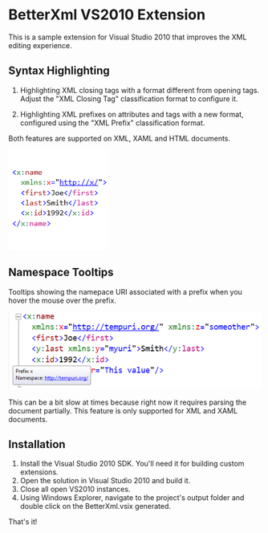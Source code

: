 # BetterXml VS2010 Extension

This is a sample extension for Visual Studio 2010 that improves
the XML editing experience.

## Syntax Highlighting

1. Highlighting XML closing tags with a format different
from opening tags. Adjust the "XML Closing Tag" classification
 format to configure it.

2. Highlighting XML prefixes on attributes and tags with a new format,
configured using the "XML Prefix" classification format.

Both features are supported on XML, XAML and HTML documents.

![classification sample](http://github.com/tomasr/BetterXml/raw/master/preview.png)

## Namespace Tooltips

Tooltips showing the namepace URI associated with a prefix when you hover
the mouse over the prefix.

![tooltips sample](http://github.com/tomasr/BetterXml/raw/master/img/tooltips.png)

This can be a bit slow at times because right now it requires parsing
the document partially. This feature is only supported for XML and XAML
documents.

## Installation

1. Install the Visual Studio 2010 SDK. You'll need it for building custom
   extensions.
2. Open the solution in Visual Studio 2010 and build it.
3. Close all open VS2010 instances.
4. Using Windows Explorer, navigate to the project's output folder and double
   click on the BetterXml.vsix generated.

That's it!
